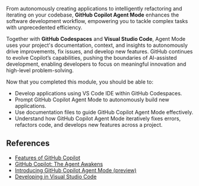 From autonomously creating applications to intelligently refactoring and iterating on your codebase, **GitHub Copilot Agent Mode** enhances the software development workflow, empowering you to tackle complex tasks with unprecedented efficiency.

Together with **GitHub Codespaces** and **Visual Studio Code**, Agent Mode uses your project's documentation, context, and insights to autonomously drive improvements, fix issues, and develop new features. GitHub continues to evolve Copilot’s capabilities, pushing the boundaries of AI-assisted development, enabling developers to focus on meaningful innovation and high-level problem-solving.

Now that you completed this module, you should be able to:

- Develop applications using VS Code IDE within GitHub Codespaces.
- Prompt GitHub Copilot Agent Mode to autonomously build new applications.
- Use documentation files to guide GitHub Copilot Agent Mode effectively.
- Understand how GitHub Copilot Agent Mode iteratively fixes errors, refactors code, and develops new features across a project.

## References

- [Features of GitHub Copilot](https://github.com/features/copilot)
- [GitHub Copilot: The Agent Awakens](https://github.blog/news-insights/product-news/github-copilot-the-agent-awakens)
- [Introducing GitHub Copilot Agent Mode (preview)](https://code.visualstudio.com/blogs/2025/02/24/introducing-copilot-agent-mode)
- [Developing in Visual Studio Code](https://code.visualstudio.com/docs)
